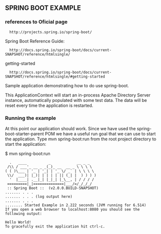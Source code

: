 ## SPRING BOOT EXAMPLE

### references to Oficial page

      http://projects.spring.io/spring-boot/

Spring Boot Reference Guide:

      http://docs.spring.io/spring-boot/docs/current-SNAPSHOT/reference/htmlsingle/

getting-started

      http://docs.spring.io/spring-boot/docs/current-SNAPSHOT/reference/htmlsingle/#getting-started

Sample application demonstrating how to do use spring-boot.

This ApplicationContext will start an in-process Apache Directory Server instance, automatically populated
with some test data. The data will be reset every time the application is restarted.

### Running the example
At this point our application should work. Since we have used the spring-boot-starter-parent POM we have a useful run goal that we can use to start the application. Type mvn spring-boot:run from the root project directory to start the application:

$ mvn spring-boot:run

      .   ____          _            __ _ _
     /\\ / ___'_ __ _ _(_)_ __  __ _ \ \ \ \
    ( ( )\___ | '_ | '_| | '_ \/ _` | \ \ \ \
     \\/  ___)| |_)| | | | | || (_| |  ) ) ) )
      '  |____| .__|_| |_|_| |_\__, | / / / /
     =========|_|==============|___/=/_/_/_/
     :: Spring Boot ::  (v2.0.0.BUILD-SNAPSHOT)
    ....... . . .
    ....... . . . (log output here)
    ....... . . .
    ........ Started Example in 2.222 seconds (JVM running for 6.514)
    If you open a web browser to localhost:8080 you should see the following output:

    Hello World!
    To gracefully exit the application hit ctrl-c.
